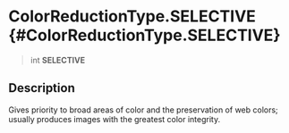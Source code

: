 ColorReductionType.SELECTIVE {#ColorReductionType.SELECTIVE}
============================

> int **SELECTIVE**

Description
-----------

Gives priority to broad areas of color and the preservation of web
colors; usually produces images with the greatest color integrity.
